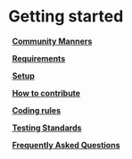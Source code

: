 <!--
layout: default
title: Getting started
nav_order: 1
-->

# Getting started
**&nbsp;&nbsp;[Community Manners](community_manners.md)**

**&nbsp;&nbsp;[Requirements](requirements.md)**

**&nbsp;&nbsp;[Setup](setup.md)**

**&nbsp;&nbsp;[How to contribute](how_to_contribute.md)**

**&nbsp;&nbsp;[Coding rules](coding_rule.md)**

**&nbsp;&nbsp;[Testing Standards](testing_standards.md)**

**&nbsp;&nbsp;[Frequently Asked Questions](faq.md)**

